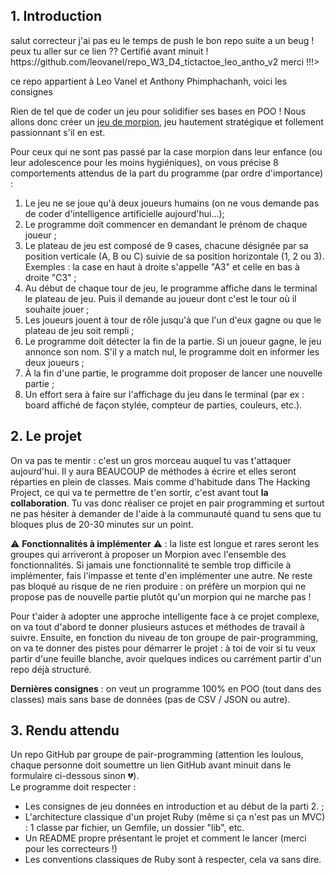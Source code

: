 <h2>1. Introduction</h2>

<P> salut correcteur j'ai pas eu le temps de push le bon repo suite a un beug ! peux tu aller sur ce lien ?? Certifié avant minuit ! https://github.com/leovanel/repo_W3_D4_tictactoe_leo_antho_v2 merci !!!>

<p> ce repo appartient à Leo Vanel et Anthony Phimphachanh, voici les consignes <p>

<p>Rien de tel que de coder un jeu pour solidifier ses bases en POO ! Nous allons donc créer un <a href="https://fr.wikipedia.org/wiki/Tic-tac-toe?oldformat=true" target="_blank">jeu de morpion</a>, jeu hautement stratégique et follement passionnant s'il en est. </p>

<p>Pour ceux qui ne sont pas passé par la case morpion dans leur enfance (ou leur adolescence pour les moins hygiéniques), on vous précise 8 comportements attendus de la part du programme (par ordre d'importance) :</p>
<ol>
        <li>Le jeu ne se joue qu'à deux joueurs humains (on ne vous demande pas de coder d'intelligence artificielle aujourd'hui…);</li>
        <li>Le programme doit commencer en demandant le prénom de chaque joueur ;</li>
        <li>Le plateau de jeu est composé de 9 cases, chacune désignée par sa position verticale (A, B ou C) suivie de sa position horizontale (1, 2 ou 3). Exemples : la case en haut à droite s'appelle "A3" et celle en bas à droite "C3" ;</li>
        <li>Au début de chaque tour de jeu, le programme affiche dans le terminal le plateau de jeu. Puis il demande au joueur dont c'est le tour où il souhaite jouer ;</li>
        <li>Les joueurs jouent à tour de rôle jusqu'à que l'un d'eux gagne ou que le plateau de jeu soit rempli ;</li>
        <li>Le programme doit détecter la fin de la partie. Si un joueur gagne, le jeu annonce son nom. S'il y a match nul, le programme doit en informer les deux joueurs ;</li>
        <li>À la fin d'une partie, le programme doit proposer de lancer une nouvelle partie ;</li>
        <li>Un effort sera à faire sur l'affichage du jeu dans le terminal (par ex : board affiché de façon stylée, compteur de parties, couleurs, etc.).</li>
</ol>

<h2>2. Le projet</h2>

<p>On va pas te mentir : c'est un gros morceau auquel tu vas t'attaquer aujourd'hui. Il y aura BEAUCOUP de méthodes à écrire et elles seront réparties en plein de classes. Mais comme d'habitude dans The Hacking Project, ce qui va te permettre de t'en sortir, c'est avant tout <b>la collaboration</b>. Tu vas donc réaliser ce projet en pair programming et surtout ne pas hésiter à demander de l'aide à la communauté quand tu sens que tu bloques plus de 20-30 minutes sur un point.</p>

<p>⚠ <b>Fonctionnalités à implémenter</b> ⚠ : la liste est longue et rares seront les groupes qui arriveront à proposer un Morpion avec l'ensemble des fonctionnalités. Si jamais une fonctionnalité te semble trop difficile à implémenter, fais l'impasse et tente d'en implémenter une autre. Ne reste pas bloqué au risque de ne rien produire : on préfère un morpion qui ne propose pas de nouvelle partie plutôt qu'un morpion qui ne marche pas ! </p>

<p>Pour t'aider à adopter une approche intelligente face à ce projet complexe, on va tout d'abord te donner plusieurs astuces et méthodes de travail à suivre. Ensuite, en fonction du niveau de ton groupe de pair-programming, on va te donner des pistes pour démarrer le projet : à toi de voir si tu veux partir d'une feuille blanche, avoir quelques indices ou carrément partir d'un repo déjà structuré. </p>

<p><b>Dernières consignes</b> : on veut un programme 100% en POO (tout dans des classes) mais sans base de données (pas de CSV / JSON ou autre).</p>

<h2>3. Rendu attendu</h2>
<p>Un repo GitHub par groupe de pair-programming (attention les loulous, chaque personne doit soumettre un lien GitHub avant minuit dans le formulaire ci-dessous sinon 💔). <br>
Le programme doit respecter : </p>
<ul>
  <li>Les consignes de jeu données en introduction et au début de la parti 2. ;</li>
  <li>L'architecture classique d'un projet Ruby (même si ça n'est pas un MVC) : 1 classe par fichier, un Gemfile, un dossier "lib", etc.</li>
  <li>Un README propre présentant le projet et comment le lancer (merci pour les correcteurs !)</li>
  <li>Les conventions classiques de Ruby sont à respecter, cela va sans dire.</li>
</ul>

